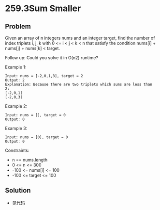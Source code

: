 # 259.3Sum Smaller
## Problem

Given an array of n integers nums and an integer target, find the number of index triplets i, j, k with 0 <= i < j < k < n that satisfy the condition nums[i] + nums[j] + nums[k] < target.

Follow up: Could you solve it in O(n2) runtime?

Example 1:

```
Input: nums = [-2,0,1,3], target = 2
Output: 2
Explanation: Because there are two triplets which sums are less than 2:
[-2,0,1]
[-2,0,3]
```

Example 2:

```
Input: nums = [], target = 0
Output: 0
```

Example 3:

```
Input: nums = [0], target = 0
Output: 0
```


Constraints:

- n == nums.length
- 0 <= n <= 300
- -100 <= nums[i] <= 100
- -100 <= target <= 100

## Solution

- 见代码